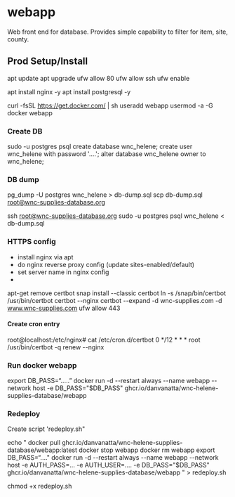 # webapp

Web front end for database.
Provides simple capability to filter for item, site, county.


## Prod Setup/Install

apt update
apt upgrade
ufw allow 80
ufw allow ssh
ufw enable

apt install nginx -y
apt install postgresql -y

curl -fsSL https://get.docker.com/ | sh
useradd webapp
usermod -a -G docker webapp


### Create DB

sudo -u postgres psql
create database wnc_helene;
create user wnc_helene with password '....';
alter database wnc_helene owner to wnc_helene;



### DB dump

pg_dump -U postgres wnc_helene > db-dump.sql
scp db-dump.sql root@wnc-supplies-database.org

ssh root@wnc-supplies-database.org
sudo -u postgres psql wnc_helene < db-dump.sql


### HTTPS config

- install nginx via apt
- do nginx reverse proxy config (update sites-enabled/default)
- set server name in nginx config
-
apt-get remove certbot
snap install --classic certbot
ln -s /snap/bin/certbot /usr/bin/certbot
certbot --nginx
certbot --expand -d wnc-supplies.com -d www.wnc-supplies.com
ufw allow 443


#### Create cron entry
root@localhost:/etc/nginx# cat /etc/cron.d/certbot
0 */12 * * * root /usr/bin/certbot -q renew --nginx


### Run docker webapp


export DB_PASS=“.....”
docker run -d --restart always --name webapp --network host -e DB_PASS="$DB_PASS" ghcr.io/danvanatta/wnc-helene-supplies-database/webapp

### Redeploy

Create script 'redeploy.sh"

echo "
docker pull ghcr.io/danvanatta/wnc-helene-supplies-database/webapp:latest
docker stop webapp
docker rm webapp
export DB_PASS=“...."
docker run -d --restart always --name webapp --network host -e AUTH_PASS=... -e AUTH_USER=.... -e DB_PASS=\"\$DB_PASS\" ghcr.io/danvanatta/wnc-helene-supplies-database/webapp
" > redeploy.sh

chmod +x redeploy.sh


